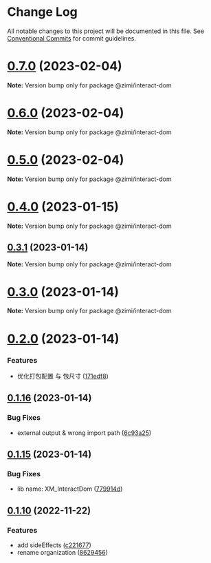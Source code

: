 # Change Log

All notable changes to this project will be documented in this file.
See [Conventional Commits](https://conventionalcommits.org) for commit guidelines.

# [0.7.0](https://github.com/xiaomingTang/xiaoming/compare/v0.6.0...v0.7.0) (2023-02-04)

**Note:** Version bump only for package @zimi/interact-dom





# [0.6.0](https://github.com/xiaomingTang/xiaoming/compare/v0.5.0...v0.6.0) (2023-02-04)

**Note:** Version bump only for package @zimi/interact-dom





# [0.5.0](https://github.com/xiaomingTang/xiaoming/compare/v0.4.0...v0.5.0) (2023-02-04)

**Note:** Version bump only for package @zimi/interact-dom





# [0.4.0](https://github.com/xiaomingTang/xiaoming/compare/v0.3.1...v0.4.0) (2023-01-15)

**Note:** Version bump only for package @zimi/interact-dom





## [0.3.1](https://github.com/xiaomingTang/xiaoming/compare/v0.3.0...v0.3.1) (2023-01-14)

**Note:** Version bump only for package @zimi/interact-dom





# [0.3.0](https://github.com/xiaomingTang/xiaoming/compare/v0.2.0...v0.3.0) (2023-01-14)

**Note:** Version bump only for package @zimi/interact-dom





# [0.2.0](https://github.com/xiaomingTang/xiaoming/compare/v0.1.16...v0.2.0) (2023-01-14)


### Features

* 优化打包配置 与 包尺寸 ([171edf8](https://github.com/xiaomingTang/xiaoming/commit/171edf82059cd76a216f7c6ea14ededb7003d0ea))





## [0.1.16](https://github.com/xiaomingTang/xiaoming/compare/v0.1.15...v0.1.16) (2023-01-14)


### Bug Fixes

* external output & wrong import path ([6c93a25](https://github.com/xiaomingTang/xiaoming/commit/6c93a25c479dc81b4d2a10c8eb07cb63e07c4b05))





## [0.1.15](https://github.com/xiaomingTang/xiaoming/compare/v0.1.14...v0.1.15) (2023-01-14)


### Bug Fixes

* lib name: XM_InteractDom ([779914d](https://github.com/xiaomingTang/xiaoming/commit/779914da053b7b4f2fa3b34da07011d69f34739e))





## [0.1.10](https://github.com/xiaomingTang/xiaoming/compare/v0.1.9...v0.1.10) (2022-11-22)


### Features

* add sideEffects ([c221677](https://github.com/xiaomingTang/xiaoming/commit/c221677bca63787cdbf9ff6087211204e5ed384b))
* rename organization ([8629456](https://github.com/xiaomingTang/xiaoming/commit/86294565d727d165aacc0099238c1ed5f7b16c41))
